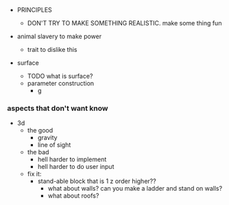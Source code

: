 

* PRINCIPLES
    * DON'T TRY TO MAKE SOMETHING REALISTIC. make some thing fun

* animal slavery to make power
    * trait to dislike this
    
* surface
    * TODO what is surface?
    * parameter construction
        * g
    
### aspects that don't want know
* 3d
    * the good
        * gravity
        * line of sight
    * the bad
        * hell harder to implement
        * hell harder to do user input
    * fix it:
        * stand-able block that is 1 z order higher??
            * what about walls? can you make a ladder and stand on walls?
            * what about roofs?